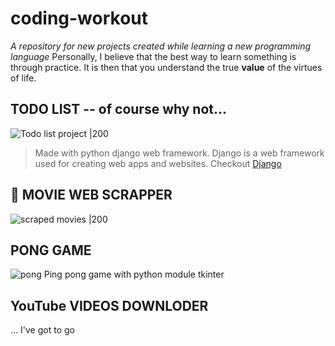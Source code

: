 # coding-workout
*A repository for new projects created while learning a new programming language*
Personally, I believe that the best way to learn something is through practice. It is then that you understand the true **value** of the virtues of life.

## TODO LIST -- of course why not...
![Todo list project |200](https://user-images.githubusercontent.com/81225469/184395051-e0dd5f8c-528f-42f5-a193-ece7b9296ecd.png)
> Made with python django web framework. Django is a web framework used for creating web apps and websites. 
> Checkout [Django](https://www.djangoproject.com/)


## 💓 MOVIE WEB SCRAPPER
![scraped movies |200](https://user-images.githubusercontent.com/81225469/184395729-09ec0a33-e965-4d54-a1fb-554f5122e5c6.png)


## PONG GAME
![pong](https://user-images.githubusercontent.com/81225469/184558708-1d187c5e-4b2a-4a96-9859-8d311c1e347c.png)
Ping pong game with python module tkinter

## YouTube VIDEOS DOWNLODER
...
I've got to go
